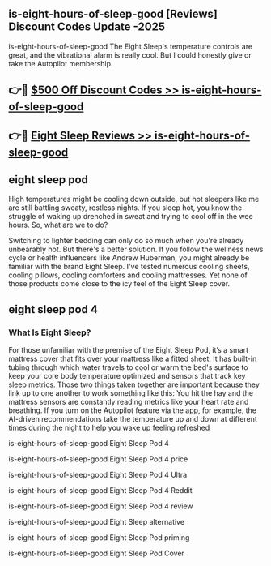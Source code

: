 ## is-eight-hours-of-sleep-good [Reviews​] Discount Codes Update -2025

is-eight-hours-of-sleep-good The Eight Sleep's temperature controls are great, and the vibrational alarm is really cool. But I could honestly give or take the Autopilot membership

## 👉🔴 [$500 Off Discount Codes >> is-eight-hours-of-sleep-good](http://download.freeplayer.one?title=is-eight-hours-of-sleep-good&ref=18-ES)

## 👉🔴 [Eight Sleep Reviews >> is-eight-hours-of-sleep-good](http://download.freeplayer.one?title=is-eight-hours-of-sleep-good&ref=18-ES)

## eight sleep pod

High temperatures might be cooling down outside, but hot sleepers like me are still battling sweaty, restless nights. If you sleep hot, you know the struggle of waking up drenched in sweat and trying to cool off in the wee hours. So, what are we to do?

Switching to lighter bedding can only do so much when you're already unbearably hot. But there's a better solution. If you follow the wellness news cycle or health influencers like Andrew Huberman, you might already be familiar with the brand Eight Sleep. I've tested numerous cooling sheets, cooling pillows, cooling comforters and cooling mattresses. Yet none of those products come close to the icy feel of the Eight Sleep cover.

## eight sleep pod 4

### What Is Eight Sleep?

For those unfamiliar with the premise of the Eight Sleep Pod, it’s a smart mattress cover that fits over your mattress like a fitted sheet. It has built-in tubing through which water travels to cool or warm the bed's surface to keep your core body temperature optimized and sensors that track key sleep metrics. Those two things taken together are important because they link up to one another to work something like this: You hit the hay and the mattress sensors are constantly reading metrics like your heart rate and breathing. If you turn on the Autopilot feature via the app, for example, the AI-driven recommendations take the temperature up and down at different times during the night to help you wake up feeling refreshed

is-eight-hours-of-sleep-good Eight Sleep Pod 4

is-eight-hours-of-sleep-good Eight Sleep Pod 4 price

is-eight-hours-of-sleep-good Eight Sleep Pod 4 Ultra

is-eight-hours-of-sleep-good Eight Sleep Pod 4 Reddit

is-eight-hours-of-sleep-good Eight Sleep Pod 4 review

is-eight-hours-of-sleep-good Eight Sleep alternative

is-eight-hours-of-sleep-good Eight Sleep Pod priming

is-eight-hours-of-sleep-good Eight Sleep Pod Cover